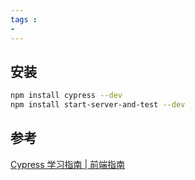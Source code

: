 ```yaml
---
tags : 
- 
---
```


## 安装

```sh
npm install cypress --dev
npm install start-server-and-test --dev
```




## 参考
[Cypress 学习指南 | 前端指南](https://rualc.com/frontend/cypress/#cypress-jian-jie)